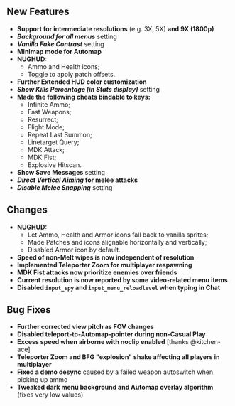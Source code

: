 ## New Features

- **Support for intermediate resolutions** (e.g. 3X, 5X) **and 9X (1800p)**
- **_Background for all menus_** setting
- **_Vanilla Fake Contrast_** setting
- **Minimap mode for Automap**
- **NUGHUD:**
  - Ammo and Health icons;
  - Toggle to apply patch offsets.
- **Further Extended HUD color customization**
- **_Show Kills Percentage [in Stats display]_** setting
- **Made the following cheats bindable to keys:**
  - Infinite Ammo;
  - Fast Weapons;
  - Resurrect;
  - Flight Mode;
  - Repeat Last Summon;
  - Linetarget Query;
  - MDK Attack;
  - MDK Fist;
  - Explosive Hitscan.
- **Show Save Messages** setting
- **_Direct Vertical Aiming_ for melee attacks**
- **_Disable Melee Snapping_** setting

## Changes

- **NUGHUD:**
  - Let Ammo, Health and Armor icons fall back to vanilla sprites;
  - Made Patches and icons alignable horizontally and vertically;
  - Disabled Armor icon by default.
- **Speed of non-Melt wipes is now independent of resolution**
- **Implemented Teleporter Zoom for multiplayer respawning**
- **MDK Fist attacks now prioritize enemies over friends**
- **Current resolution is now reported by some video-related menu items**
- **Disabled `input_spy` and `input_menu_reloadlevel` when typing in Chat**

## Bug Fixes

- **Further corrected view pitch as FOV changes**
- **Disabled teleport-to-Automap-pointer during non-Casual Play**
- **Excess speed when airborne with noclip enabled** [thanks @kitchen-ace]
- **Teleporter Zoom and BFG "explosion" shake affecting all players in multiplayer**
- **Fixed a demo desync** caused by a failed weapon autoswitch when picking up ammo
- **Tweaked dark menu background and Automap overlay algorithm** (fixes very low values)
